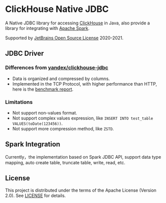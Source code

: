ClickHouse Native JDBC
======================
A Native JDBC library for accessing [ClickHouse](https://clickhouse.yandex/) in Java, also provide a library for 
integrating with [Apache Spark](https://github.com/apache/spark/).

Supported by [JetBrains Open Source License](https://www.jetbrains.com/?from=ClickHouse-Native-JDBC) 2020-2021. 

## JDBC Driver

### Differences from [yandex/clickhouse-jdbc](https://github.com/yandex/clickhouse-jdbc)

* Data is organized and compressed by columns.
* Implemented in the TCP Protocol, with higher performance than HTTP, here is the [benchmark report](../dev/benchmark.md).

### Limitations

* Not support non-values format.
* Not support complex values expression, like `INSERT INTO test_table VALUES(toDate(123456))`.
* Not support more compression method, like `ZSTD`.

## Spark Integration

Currently，the implementation based on Spark JDBC API, support data type mapping, auto create table, truncate table, write, read, etc.

## License

This project is distributed under the terms of the Apache License (Version 2.0). See [LICENSE](https://github.com/housepower/ClickHouse-Native-JDBC/LICENSE) for details.
